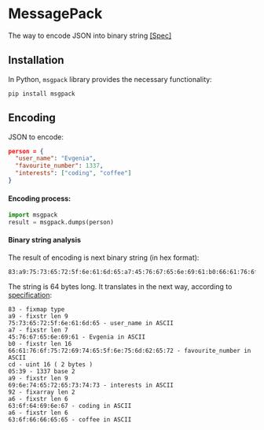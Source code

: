 
# MessagePack 
The way to encode JSON into binary string [[Spec]](https://msgpack.org)


## Installation
In Python, `msgpack` library provides the necessary functionality:

```pip install msgpack```


## Encoding

JSON to encode:
```json
person = {
  "user_name": "Evgenia",
  "favourite_number": 1337,
  "interests": ["coding", "coffee"]
}
```

#### Encoding process:
```python
import msgpack
result = msgpack.dumps(person)
```

#### Binary string analysis
The result of encoding is next binary string (in hex format):

```
83:a9:75:73:65:72:5f:6e:61:6d:65:a7:45:76:67:65:6e:69:61:b0:66:61:76:6f:75:72:69:74:65:5f:6e:75:6d:62:65:72:cd:05:39:a9:69:6e:74:65:72:65:73:74:73:92:a6:63:6f:64:69:6e:67:a6:63:6f:66:66:65:65
```
The string is 64 bytes long. It translates in the next way, according to [specification](https://github.com/msgpack/msgpack/blob/master/spec.md#map-format-family):

```
83 - fixmap type
a9 - fixstr len 9
75:73:65:72:5f:6e:61:6d:65 - user_name in ASCII
a7 - fixstr len 7
45:76:67:65:6e:69:61 - Evgenia in ASCII
b0 - fixstr len 16
66:61:76:6f:75:72:69:74:65:5f:6e:75:6d:62:65:72 - favourite_number in ASCII
cd - uint 16 ( 2 bytes )
05:39 - 1337 base 2
a9 - fixstr len 9
69:6e:74:65:72:65:73:74:73 - interests in ASCII
92 - fixarray len 2
a6 - fixstr len 6
63:6f:64:69:6e:67 - coding in ASCII
a6 - fixstr len 6 
63:6f:66:66:65:65 - coffee in ASCII
```